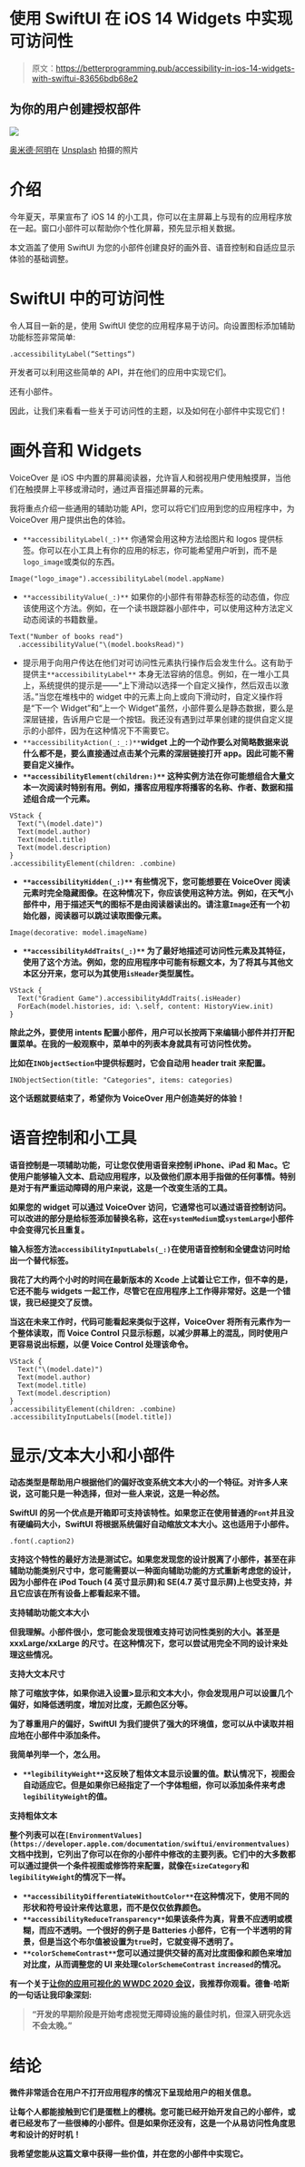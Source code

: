 # 使用 SwiftUI 在 iOS 14 Widgets 中实现可访问性

> 原文：<https://betterprogramming.pub/accessibility-in-ios-14-widgets-with-swiftui-83656bdb68e2>

## 为你的用户创建授权部件

![](img/8b278b07c51f3be9653926e6d34d9187.png)

[奥米德·阿明](https://unsplash.com/@omidarmin?utm_source=medium&utm_medium=referral)在 [Unsplash](https://unsplash.com?utm_source=medium&utm_medium=referral) 拍摄的照片

# 介绍

今年夏天，苹果宣布了 iOS 14 的小工具，你可以在主屏幕上与现有的应用程序放在一起。窗口小部件可以帮助你个性化屏幕，预先显示相关数据。

本文涵盖了使用 SwiftUI 为您的小部件创建良好的画外音、语音控制和自适应显示体验的基础调整。

# SwiftUI 中的可访问性

令人耳目一新的是，使用 SwiftUI 使您的应用程序易于访问。向设置图标添加辅助功能标签非常简单:

```
.accessibilityLabel(“Settings“)
```

开发者可以利用这些简单的 API，并在他们的应用中实现它们。

还有小部件。

因此，让我们来看看一些关于可访问性的主题，以及如何在小部件中实现它们！

# 画外音和 Widgets

VoiceOver 是 iOS 中内置的屏幕阅读器，允许盲人和弱视用户使用触摸屏，当他们在触摸屏上平移或滑动时，通过声音描述屏幕的元素。

我将重点介绍一些通用的辅助功能 API，您可以将它们应用到您的应用程序中，为 VoiceOver 用户提供出色的体验。

*   `**accessibilityLabel(_:)**` 你通常会用这种方法给图片和 logos 提供标签。你可以在小工具上有你的应用的标志，你可能希望用户听到，而不是`logo_image`或类似的东西。

```
Image("logo_image").accessibilityLabel(model.appName)
```

*   `**accessibilityValue(_:)**` 如果你的小部件有带静态标签的动态值，你应该使用这个方法。例如，在一个读书跟踪器小部件中，可以使用这种方法定义动态阅读的书籍数量。

```
Text("Number of books read")
  .accessibilityValue("\(model.booksRead)")
```

*   提示用于向用户传达在他们对可访问性元素执行操作后会发生什么。这有助于提供主`**accessibilityLabel**` 本身无法容纳的信息。例如，在一堆小工具上，系统提供的提示是——“上下滑动以选择一个自定义操作，然后双击以激活。”当您在堆栈中的 widget 中的元素上向上或向下滑动时，自定义操作将是“下一个 Widget”和“上一个 Widget”虽然，小部件要么是静态数据，要么是深层链接，告诉用户它是一个按钮。我还没有遇到过苹果创建的提供自定义提示的小部件，因为在这种情况下不需要它。
*   `**accessibilityAction(_:_:)**`**widget 上的一个动作要么对简略数据来说什么都不是，要么直接通过点击某个元素的深层链接打开 app。因此可能不需要自定义操作。**
*   **`**accessibilityElement(children:)**` 这种实例方法在你可能想组合大量文本一次阅读时特别有用。例如，播客应用程序将播客的名称、作者、数据和描述组合成一个元素。**

```
VStack {
  Text("\(model.date)")
  Text(model.author)
  Text(model.title)
  Text(model.description)
}
.accessibilityElement(children: .combine)
```

*   **`**accessibilityHidden(_:)**` 有些情况下，您可能想要在 VoiceOver 阅读元素时完全隐藏图像。在这种情况下，你应该使用这种方法。例如，在天气小部件中，用于描述天气的图标不是由阅读器读出的。请注意`Image`还有一个初始化器，阅读器可以跳过读取图像元素。**

```
Image(decorative: model.imageName)
```

*   **`**accessibilityAddTraits(_:)**` 为了最好地描述可访问性元素及其特征，使用了这个方法。例如，您的应用程序中可能有标题文本，为了将其与其他文本区分开来，您可以为其使用`isHeader`类型属性。**

```
VStack {
  Text("Gradient Game").accessibilityAddTraits(.isHeader)
  ForEach(model.histories, id: \.self, content: HistoryView.init)
}
```

**除此之外，要使用 intents 配置小部件，用户可以长按两下来编辑小部件并打开配置菜单。在我的一般观察中，菜单中的列表本身就具有可访问性优势。**

**比如在`INObjectSection`中提供标题时，它会自动用 header trait 来配置。**

```
INObjectSection(title: "Categories", items: categories)
```

**这个话题就要结束了，希望你为 VoiceOver 用户创造美好的体验！**

# **语音控制和小工具**

**语音控制是一项辅助功能，可让您仅使用语音来控制 iPhone、iPad 和 Mac。它使用户能够输入文本、启动应用程序，以及做他们原本用手指做的任何事情。特别是对于有严重运动障碍的用户来说，这是一个改变生活的工具。**

**如果您的 widget 可以通过 VoiceOver 访问，它通常也可以通过语音控制访问。可以改进的部分是给标签添加替换名称，这在`systemMedium`或`systemLarge`小部件中会变得冗长且重复。**

**输入标签方法`accessibilityInputLabels(_:)`在使用语音控制和全键盘访问时给出一个替代标签。**

**我花了大约两个小时的时间在最新版本的 Xcode 上试着让它工作，但不幸的是，它还不能与 widgets 一起工作，尽管它在应用程序上工作得非常好。这是一个错误，我已经提交了反馈。**

**当这在未来工作时，代码可能看起来类似于这样，VoiceOver 将所有元素作为一个整体读取，而 Voice Control 只显示标题，以减少屏幕上的混乱，同时使用户更容易说出标题，以便 Voice Control 处理该命令。**

```
VStack {
  Text("\(model.date)")
  Text(model.author)
  Text(model.title)
  Text(model.description)
}
.accessibilityElement(children: .combine)
.accessibilityInputLabels([model.title])
```

# **显示/文本大小和小部件**

**动态类型是帮助用户根据他们的偏好改变系统文本大小的一个特征。对许多人来说，这可能只是一种选择，但对一些人来说，这是一种必然。**

**SwiftUI 的另一个优点是开箱即可支持该特性。如果您正在使用普通的`Font`并且没有硬编码大小，SwiftUI 将根据系统偏好自动缩放文本大小。这也适用于小部件。**

```
.font(.caption2)
```

**支持这个特性的最好方法是测试它。如果您发现您的设计脱离了小部件，甚至在非辅助功能类别尺寸中，您可能需要以一种面向辅助功能的方式重新考虑您的设计，因为小部件在 iPod Touch (4 英寸显示屏)和 SE(4.7 英寸显示屏)上也受支持，并且它应该在所有设备上都看起来不错。**

**支持辅助功能文本大小**

**但我理解。小部件很小，您可能会发现很难支持可访问性类别的大小。甚至是 xxxLarge/xxLarge 的尺寸。在这种情况下，您可以尝试用完全不同的设计来处理这些情况。**

**支持大文本尺寸**

**除了可缩放字体，如果你进入设置>显示和文本大小，你会发现用户可以设置几个偏好，如降低透明度，增加对比度，无颜色区分等。**

**为了尊重用户的偏好，SwiftUI 为我们提供了强大的环境值，您可以从中读取并相应地在小部件中添加条件。**

**我简单列举一个，怎么用。**

*   **`**legibilityWeight**`这反映了粗体文本显示设置的值。默认情况下，视图会自动适应它。但是如果你已经指定了一个字体粗细，你可以添加条件来考虑`legibilityWeight`的值。**

**支持粗体文本**

**整个列表可以在`[EnvironmentValues](https://developer.apple.com/documentation/swiftui/environmentvalues)`文档中找到，它列出了你可以在你的小部件中修改的主要列表。它们中的大多数都可以通过提供一个条件视图或修饰符来配置，就像在`sizeCategory`和`legibilityWeight`的情况下一样。**

*   **`**accessibilityDifferentiateWithoutColor**`在这种情况下，使用不同的形状和符号设计来传达意思，而不是仅仅依靠颜色。**
*   **`**accessibilityReduceTransparency**`如果该条件为真，背景不应透明或模糊，而应不透明。一个很好的例子是 Batteries 小部件，它有一个半透明的背景，但是当这个布尔值被设置为`true`时，它就变得不透明了。**
*   **`**colorSchemeContrast**`您可以通过提供交替的高对比度图像和颜色来增加对比度，从而调整您的 UI 来处理`ColorSchemeContrast` `increased`的情况。**

**有一个关于[让你的应用可视化的 WWDC 2020 会议](https://developer.apple.com/videos/play/wwdc2020/10020/)，我推荐你观看。德鲁·哈斯的一句话让我印象深刻:**

> **“开发的早期阶段是开始考虑视觉无障碍设施的最佳时机，但深入研究永远不会太晚。”**

# **结论**

**微件非常适合在用户不打开应用程序的情况下呈现给用户的相关信息。**

**让每个人都能接触到它们是蛋糕上的樱桃。您可能已经开始开发自己的小部件，或者已经发布了一些很棒的小部件。但是如果你还没有，这是一个从易访问性角度思考和设计的好时机！**

**我希望您能从这篇文章中获得一些价值，并在您的小部件中实现它。**